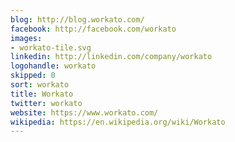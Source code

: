 ```yaml
---
blog: http://blog.workato.com/
facebook: http://facebook.com/workato
images:
- workato-tile.svg
linkedin: http://linkedin.com/company/workato
logohandle: workato
skipped: 0
sort: workato
title: Workato
twitter: workato
website: https://www.workato.com/
wikipedia: https://en.wikipedia.org/wiki/Workato
---
```

